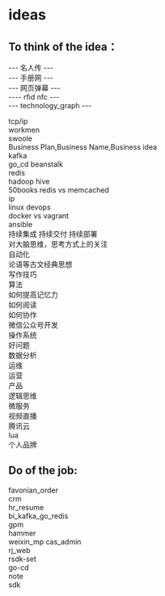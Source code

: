 # ideas  
## To think of the idea：
--- 名人传 ---  
--- 手册网 ---  
--- 网页弹幕 ---  
---- rfid nfc ---  
--- technology_graph ---  

tcp/ip   
workmen   
swoole  
Business Plan,Business Name,Business idea  
kafka  
go_cd
beanstalk  
redis  
hadoop hive   
50books 
redis vs memcached    
ip    
linux devops  
docker vs vagrant   
ansible  
持续集成 持续交付 持续部署  
对大脑思维，思考方式上的关注   
自动化     
论语等古文经典思想    
写作技巧  
算法  
如何提高记忆力  
如何阅读  
如何协作  
微信公众号开发  
操作系统  
好问题  
数据分析  
运维  
运营  
产品   
逻辑思维  
微服务  
视频直播   
腾讯云  
lua  
个人品牌  

## Do of the job: 
favonian_order  
crm  
hr_resume  
bi_kafka_go_redis  
gpm  
hammer  
weixin_mp 
cas_admin  
rj_web  
rsdk-set  
go-cd   
note   
sdk  